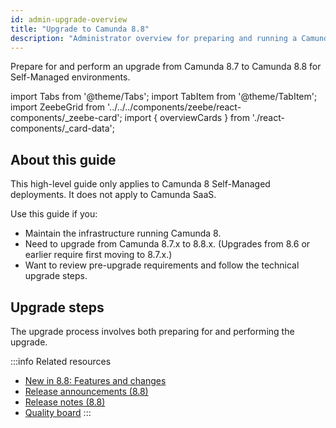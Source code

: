```yaml
---
id: admin-upgrade-overview
title: "Upgrade to Camunda 8.8"
description: "Administrator overview for preparing and running a Camunda 8.8 Self-Managed upgrade."
---
```


Prepare for and perform an upgrade from Camunda 8.7 to Camunda 8.8 for Self-Managed environments.

import Tabs from '@theme/Tabs';
import TabItem from '@theme/TabItem';
import ZeebeGrid from '../../../components/zeebe/react-components/\_zeebe-card';
import { overviewCards } from './react-components/\_card-data';

## About this guide

This high-level guide only applies to Camunda 8 Self-Managed deployments. It does not apply to Camunda SaaS.

Use this guide if you:

- Maintain the infrastructure running Camunda 8.
- Need to upgrade from Camunda 8.7.x to 8.8.x. (Upgrades from 8.6 or earlier require first moving to 8.7.x.)
- Want to review pre-upgrade requirements and follow the technical upgrade steps.

## Upgrade steps

The upgrade process involves both preparing for and performing the upgrade.

<ZeebeGrid zeebe={overviewCards} />

:::info Related resources

- [New in 8.8: Features and changes](/components/whats-new-in-88.md)
- [Release announcements (8.8)](/reference/announcements-release-notes/880/880-announcements.md)
- [Release notes (8.8)](/reference/announcements-release-notes/880/880-release-notes.md)
- [Quality board](https://github.com/orgs/camunda/projects/187/views/15)
  :::
